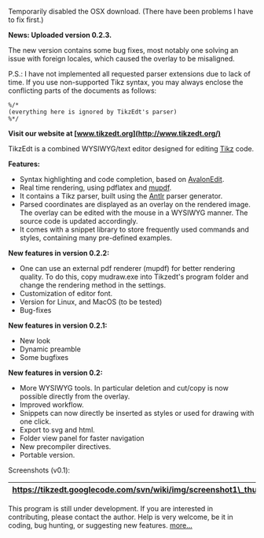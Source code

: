 Temporarily disabled the OSX download. (There have been problems I have to fix first.)

**News: Uploaded version 0.2.3.**

The new version contains some bug fixes, most notably one solving an issue with foreign locales, which caused the overlay to be misaligned.

P.S.: I have not implemented all requested parser extensions due to lack of time. If you use non-supported Tikz syntax, you may always enclose the conflicting parts of the documents as follows:
```
%/*
(everything here is ignored by TikzEdt's parser)
%*/
```

**Visit our website at [www.tikzedt.org](http://www.tikzedt.org/)**

TikzEdt is a combined WYSIWYG/text editor designed for editing [Tikz](http://www.texample.net/tikz/examples/) code.

**Features:**
  * Syntax highlighting and code completion, based on [AvalonEdit](http://wiki.sharpdevelop.net/AvalonEdit.ashx).
  * Real time rendering, using pdflatex and [mupdf](http://mupdf.com).
  * It contains a Tikz parser, built using the [Antlr](http://www.antlr.org/) parser generator.
  * Parsed coordinates are displayed as an overlay on the rendered image. The overlay can be edited with the mouse in a WYSIWYG manner. The source code is updated accordingly.
  * It comes with a snippet library to store frequently used commands and styles, containing many pre-defined examples.


**New features in version 0.2.2:**
  * One can use an external pdf renderer (mupdf) for better rendering quality. To do this, copy mudraw.exe into Tikzedt's program folder and change the rendering method in the settings.
  * Customization of editor font.
  * Version for Linux, and MacOS (to be tested)
  * Bug-fixes

**New features in version 0.2.1:**
  * New look
  * Dynamic preamble
  * Some bugfixes

**New features in version 0.2:**
  * More WYSIWYG tools. In particular deletion and cut/copy is now possible directly from the overlay.
  * Improved workflow.
  * Snippets can now directly be inserted as styles or used for drawing with one click.
  * Export to svg and html.
  * Folder view panel for faster navigation
  * New precompiler directives.
  * Portable version.


Screenshots (v0.1):

| [https://tikzedt.googlecode.com/svn/wiki/img/screenshot1\_thumb.jpg ](http://code.google.com/p/tikzedt/wiki/screenshot_1) | [![](https://tikzedt.googlecode.com/svn/wiki/img/screenshot2_thumb.jpg)](http://code.google.com/p/tikzedt/wiki/screenshot_2) | [![](https://tikzedt.googlecode.com/svn/wiki/img/screenshot3_thumb.jpg)](http://code.google.com/p/tikzedt/wiki/screenshot_3) |
|:--------------------------------------------------------------------------------------------------------------------------|:-----------------------------------------------------------------------------------------------------------------------------|:-----------------------------------------------------------------------------------------------------------------------------|

This program is still under development. If you are interested in contributing, please contact the author. Help is very welcome, be it in coding, bug hunting, or suggesting new features. [more...](How_to_contribute.md)